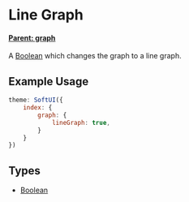 # Line Graph
#### **[Parent: graph](/docs/index/graph/)**

A [Boolean](https://developer.mozilla.org/en-US/docs/Web/JavaScript/Reference/Global_Objects/Boolean) which changes the graph to a line graph.

## Example Usage
```js
theme: SoftUI({
    index: {
        graph: {
            lineGraph: true,
        }
    }
})
```

## Types
- [Boolean](https://developer.mozilla.org/en-US/docs/Web/JavaScript/Reference/Global_Objects/Boolean)